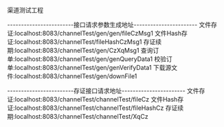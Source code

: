 渠道测试工程

------------------------接口请求参数生成地址-----------------------
文件存证:localhost:8083/channelTest/gen/gen/fileCzMsg1
文件Hash存证:localhost:8083/channelTest/fileHashCzMsg1
存证续期:localhost:8083/channelTest/gen/CzXqMsg1
查询订单:localhost:8083/channelTest/gen/genQueryData1
校验订单:localhost:8083/channelTest/gen/genVerifyData1
下载源文件:localhost:8083/channelTest/gen/downFile1


------------------------存证接口请求地址-----------------------
文件存证:localhost:8083/channelTest/channelTest/fileCz
文件Hash存证:localhost:8083/channelTest/channelTest/fileHashCz
存证续期:localhost:8083/channelTest/channelTest/XqCz